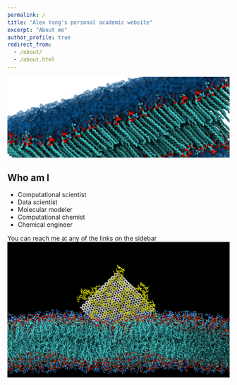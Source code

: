 ```yaml
---
permalink: /
title: "Alex Yang's personal academic website"
excerpt: "About me"
author_profile: true
redirect_from: 
  - /about/
  - /about.html
---
```


![Some of my research][bilayer]

Who am I
-------
* Computational scientist
* Data scientist
* Molecular modeler
* Computational chemist
* Chemical engineer

You can reach me at any of the links on the sidebar
![Graphene image][graphene]


[bilayer]: /images/bilayer.png
[graphene]: /images/graphene.png
